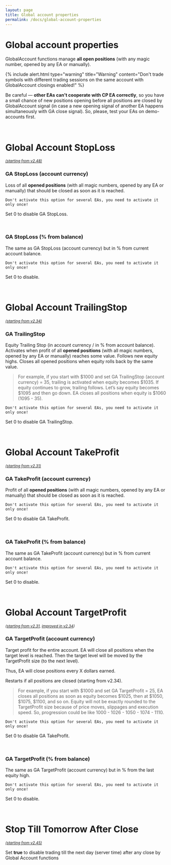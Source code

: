 ```yaml
---
layout: page
title: Global account properties
permalink: /docs/global-account-properties
---
```


# Global account properties

GlobalAccount functions manage **all open positions** (with any magic number, opened by any EA or manually).

{% include alert.html type="warning" title="Warning" content="Don't trade symbols with different trading sessions on the same account with GlobalAccount closings enabled!" %}

Be careful — **other EAs can't cooperate with CP EA correctly**, so you have a small chance of new positions opening before all positions are closed by GlobalAccount signal (in case a new opening signal of another EA happens simultaneously with GA close signal). So, please, test your EAs on demo-accounts first.

<br />

# Global Account StopLoss

<sup>[*(starting from v2.48)*](/docs/versions-history#20220702-248)</sup>

### GA StopLoss (account currency)

Loss of all **opened positions** (with all magic numbers, opened by any EA or manually) that should be closed as soon as it is reached.

    Don't activate this option for several EAs, you need to activate it only once!

Set 0 to disable GA StopLoss.

<br />

### GA StopLoss (% from balance)

The same as GA StopLoss (account currency) but in % from current account balance.

    Don't activate this option for several EAs, you need to activate it only once!

Set 0 to disable.

<br />

# Global Account TrailingStop

<sup>[*(starting from v2.34)*](/docs/versions-history#20210612-234)</sup>

### GA TrailingStop

Equity Trailing Stop (in account currency / in % from account balance).
Activates when profit of all **opened positions** (with all magic numbers, opened by any EA or manually) reaches some value. Follows new equity highs. Closes all opened positions when equity rolls back by the same value.

> For example, if you start with $1000 and set GA TrailingStop (account currency) = 35, trailing is activated when equity becomes $1035. If equity continues to grow, trailing follows. Let’s say equity becomes $1095 and then go down. EA closes all positions when equity is $1060 (1095 - 35).

    Don't activate this option for several EAs, you need to activate it only once!

Set 0 to disable GA TrailingStop.

<br />

# Global Account TakeProfit

<sup>[*(starting from v2.31)*](/docs/versions-history#20210508-231)</sup>

### GA TakeProfit (account currency)

Profit of all **opened positions** (with all magic numbers, opened by any EA or manually) that should be closed as soon as it is reached.

    Don't activate this option for several EAs, you need to activate it only once!

Set 0 to disable GA TakeProfit.

<br />

### GA TakeProfit (% from balance)

The same as GA TakeProfit (account currency) but in % from current account balance.

    Don't activate this option for several EAs, you need to activate it only once!

Set 0 to disable.

<br />

# Global Account TargetProfit

<sup>*([starting from v2.31](/docs/versions-history#20210508-231), [improved in v2.34](/docs/versions-history#20210612-234))*</sup>

### GA TargetProfit (account currency)

Target profit for the entire account. EA will close all positions when the target level is reached. Then the target level will be moved by the TargetProfit size (to the next level).

Thus, EA will close positions every X dollars earned.

Restarts if all positions are closed (starting from v2.34).

> For example, if you start with $1000 and set GA TargetProfit = 25, EA closes all positions as soon as equity becomes $1025, then at $1050, $1075, $1100, and so on. Equity will not be exactly rounded to the TargetProfit size because of price moves, slippages and execution speed. So, progression could be like 1000 - 1026 - 1050 - 1074 - 1110.

    Don't activate this option for several EAs, you need to activate it only once!


Set 0 to disable GA TakeProfit.

<br />

### GA TargetProfit (% from balance)

The same as GA TargetProfit (account currency) but in % from the last equity high.

    Don't activate this option for several EAs, you need to activate it only once!

Set 0 to disable.

<br />

# Stop Till Tomorrow After Close

<sup>[*(starting from v2.45)*](/docs/versions-history#20220421-245)</sup>

Set **true** to disable trading till the next day (server time) after any close by Global Account functions
